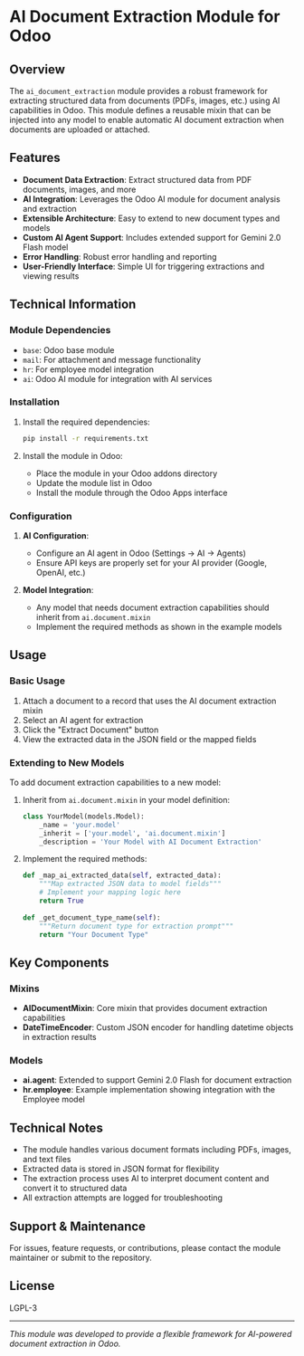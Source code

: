 # AI Document Extraction Module for Odoo

## Overview

The `ai_document_extraction` module provides a robust framework for extracting structured data from documents (PDFs, images, etc.) using AI capabilities in Odoo. This module defines a reusable mixin that can be injected into any model to enable automatic AI document extraction when documents are uploaded or attached.

## Features

- **Document Data Extraction**: Extract structured data from PDF documents, images, and more
- **AI Integration**: Leverages the Odoo AI module for document analysis and extraction
- **Extensible Architecture**: Easy to extend to new document types and models
- **Custom AI Agent Support**: Includes extended support for Gemini 2.0 Flash model
- **Error Handling**: Robust error handling and reporting
- **User-Friendly Interface**: Simple UI for triggering extractions and viewing results

## Technical Information

### Module Dependencies

- `base`: Odoo base module
- `mail`: For attachment and message functionality
- `hr`: For employee model integration
- `ai`: Odoo AI module for integration with AI services

### Installation

1. Install the required dependencies:
   ```bash
   pip install -r requirements.txt
   ```

2. Install the module in Odoo:
   - Place the module in your Odoo addons directory
   - Update the module list in Odoo
   - Install the module through the Odoo Apps interface

### Configuration

1. **AI Configuration**:
   - Configure an AI agent in Odoo (Settings → AI → Agents)
   - Ensure API keys are properly set for your AI provider (Google, OpenAI, etc.)

2. **Model Integration**:
   - Any model that needs document extraction capabilities should inherit from `ai.document.mixin`
   - Implement the required methods as shown in the example models

## Usage

### Basic Usage

1. Attach a document to a record that uses the AI document extraction mixin
2. Select an AI agent for extraction
3. Click the "Extract Document" button
4. View the extracted data in the JSON field or the mapped fields

### Extending to New Models

To add document extraction capabilities to a new model:

1. Inherit from `ai.document.mixin` in your model definition:
   ```python
   class YourModel(models.Model):
       _name = 'your.model'
       _inherit = ['your.model', 'ai.document.mixin']
       _description = 'Your Model with AI Document Extraction'
   ```

2. Implement the required methods:
   ```python
   def _map_ai_extracted_data(self, extracted_data):
       """Map extracted JSON data to model fields"""
       # Implement your mapping logic here
       return True
       
   def _get_document_type_name(self):
       """Return document type for extraction prompt"""
       return "Your Document Type"
   ```

## Key Components

### Mixins

- **AIDocumentMixin**: Core mixin that provides document extraction capabilities
- **DateTimeEncoder**: Custom JSON encoder for handling datetime objects in extraction results

### Models

- **ai.agent**: Extended to support Gemini 2.0 Flash for document extraction
- **hr.employee**: Example implementation showing integration with the Employee model

## Technical Notes

- The module handles various document formats including PDFs, images, and text files
- Extracted data is stored in JSON format for flexibility
- The extraction process uses AI to interpret document content and convert it to structured data
- All extraction attempts are logged for troubleshooting

## Support & Maintenance

For issues, feature requests, or contributions, please contact the module maintainer or submit to the repository.

## License

LGPL-3

---

*This module was developed to provide a flexible framework for AI-powered document extraction in Odoo.*
